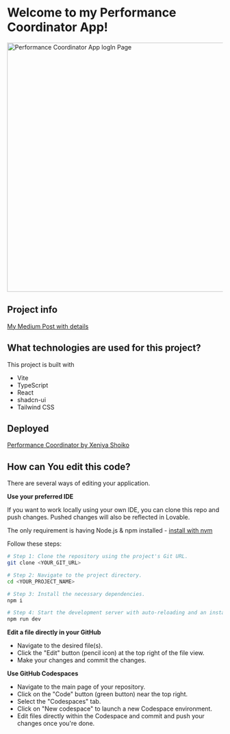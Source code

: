 # Welcome to my Performance Coordinator App!

<img width="580" alt="Performance Coordinator App logIn Page" src="https://github.com/user-attachments/assets/41339e25-83b7-41a5-badb-9028e7cf59e3" />

## Project info
[My Medium Post with details](https://medium.com/@xeniya-shoiko/when-marching-bands-and-apps-collide-my-grand-finale-of-an-idea-f705afd2438b)

## What technologies are used for this project?

This project is built with 

- Vite
- TypeScript
- React
- shadcn-ui
- Tailwind CSS

## Deployed

[Performance Coordinator by Xeniya Shoiko](https://performance-coordinator.lovable.app/login) 


## How can You edit this code?

There are several ways of editing your application.

**Use your preferred IDE**

If you want to work locally using your own IDE, you can clone this repo and push changes. Pushed changes will also be reflected in Lovable.

The only requirement is having Node.js & npm installed - [install with nvm](https://github.com/nvm-sh/nvm#installing-and-updating)

Follow these steps:

```sh
# Step 1: Clone the repository using the project's Git URL.
git clone <YOUR_GIT_URL>

# Step 2: Navigate to the project directory.
cd <YOUR_PROJECT_NAME>

# Step 3: Install the necessary dependencies.
npm i

# Step 4: Start the development server with auto-reloading and an instant preview.
npm run dev
```

**Edit a file directly in your GitHub**

- Navigate to the desired file(s).
- Click the "Edit" button (pencil icon) at the top right of the file view.
- Make your changes and commit the changes.

**Use GitHub Codespaces**

- Navigate to the main page of your repository.
- Click on the "Code" button (green button) near the top right.
- Select the "Codespaces" tab.
- Click on "New codespace" to launch a new Codespace environment.
- Edit files directly within the Codespace and commit and push your changes once you're done.

